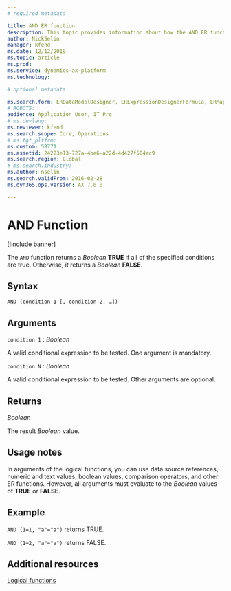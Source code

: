 ```yaml
---
# required metadata

title: AND ER function
description: This topic provides information about how the AND ER function is used.
author: NickSelin
manager: kfend
ms.date: 12/12/2019
ms.topic: article
ms.prod: 
ms.service: dynamics-ax-platform
ms.technology: 

# optional metadata

ms.search.form: ERDataModelDesigner, ERExpressionDesignerFormula, ERMappedFormatDesigner, ERModelMappingDesigner
# ROBOTS: 
audience: Application User, IT Pro
# ms.devlang: 
ms.reviewer: kfend
ms.search.scope: Core, Operations
# ms.tgt_pltfrm: 
ms.custom: 58771
ms.assetid: 24223e13-727a-4be6-a22d-4d427f504ac9
ms.search.region: Global
# ms.search.industry: 
ms.author: nselin
ms.search.validFrom: 2016-02-28
ms.dyn365.ops.version: AX 7.0.0

---
```


# <a name="AND">AND Function</a>

[!include [banner](../includes/banner.md)]

The `AND` function returns a *Boolean* **TRUE** if all of the specified conditions are true. Otherwise, it returns a *Boolean* **FALSE**.

## Syntax

```
AND (condition 1 [, condition 2, …])
```

## Arguments

`condition 1` : *Boolean*

A valid conditional expression to be tested. One argument is mandatory.

`condition N` : *Boolean*

A valid conditional expression to be tested. Other arguments are optional.

## Returns

*Boolean*

The result *Boolean* value.

## Usage notes

In arguments of the logical functions, you can use data source references, numeric and text values, boolean values, comparison operators, and other ER functions. However, all arguments must evaluate to the *Boolean* values of
**TRUE** or **FALSE**.

## Example

`AND (1=1, "a"="a")` returns TRUE.

`AND (1=2, "a"="a")` returns FALSE.

## Additional resources

[Logical functions](er-functions-category-logical.md)
